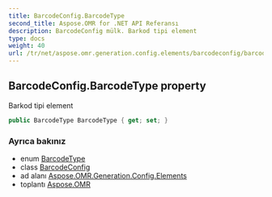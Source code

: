 ```yaml
---
title: BarcodeConfig.BarcodeType
second_title: Aspose.OMR for .NET API Referansı
description: BarcodeConfig mülk. Barkod tipi element
type: docs
weight: 40
url: /tr/net/aspose.omr.generation.config.elements/barcodeconfig/barcodetype/
---
```

## BarcodeConfig.BarcodeType property

Barkod tipi element

```csharp
public BarcodeType BarcodeType { get; set; }
```

### Ayrıca bakınız

* enum [BarcodeType](../../../aspose.omr.generation.config.enums/barcodetype/)
* class [BarcodeConfig](../)
* ad alanı [Aspose.OMR.Generation.Config.Elements](../../barcodeconfig/)
* toplantı [Aspose.OMR](../../../)


